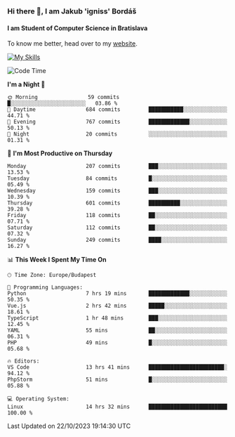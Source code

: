 ### Hi there 👋, I am Jakub 'igniss' Bordáš

#### I am Student of Computer Science in Bratislava
To know me better, head over to my [website](https://bordas.sk).

[![My Skills](https://skillicons.dev/icons?i=js,html,css,figma,svelte,java,kotlin,python,postgresql,typescript,nest,nodejs)](https://bordas.sk)


<!--START_SECTION:waka-->
![Code Time](http://img.shields.io/badge/Code%20Time-1%2C241%20hrs%2041%20mins-blue)

**I'm a Night 🦉** 

```text
🌞 Morning                59 commits          █░░░░░░░░░░░░░░░░░░░░░░░░   03.86 % 
🌆 Daytime                684 commits         ███████████░░░░░░░░░░░░░░   44.71 % 
🌃 Evening                767 commits         █████████████░░░░░░░░░░░░   50.13 % 
🌙 Night                  20 commits          ░░░░░░░░░░░░░░░░░░░░░░░░░   01.31 % 
```
📅 **I'm Most Productive on Thursday** 

```text
Monday                   207 commits         ███░░░░░░░░░░░░░░░░░░░░░░   13.53 % 
Tuesday                  84 commits          █░░░░░░░░░░░░░░░░░░░░░░░░   05.49 % 
Wednesday                159 commits         ███░░░░░░░░░░░░░░░░░░░░░░   10.39 % 
Thursday                 601 commits         ██████████░░░░░░░░░░░░░░░   39.28 % 
Friday                   118 commits         ██░░░░░░░░░░░░░░░░░░░░░░░   07.71 % 
Saturday                 112 commits         ██░░░░░░░░░░░░░░░░░░░░░░░   07.32 % 
Sunday                   249 commits         ████░░░░░░░░░░░░░░░░░░░░░   16.27 % 
```


📊 **This Week I Spent My Time On** 

```text
🕑︎ Time Zone: Europe/Budapest

💬 Programming Languages: 
Python                   7 hrs 19 mins       █████████████░░░░░░░░░░░░   50.35 % 
Vue.js                   2 hrs 42 mins       █████░░░░░░░░░░░░░░░░░░░░   18.61 % 
TypeScript               1 hr 48 mins        ███░░░░░░░░░░░░░░░░░░░░░░   12.45 % 
YAML                     55 mins             ██░░░░░░░░░░░░░░░░░░░░░░░   06.31 % 
PHP                      49 mins             █░░░░░░░░░░░░░░░░░░░░░░░░   05.68 % 

🔥 Editors: 
VS Code                  13 hrs 41 mins      ████████████████████████░   94.12 % 
PhpStorm                 51 mins             █░░░░░░░░░░░░░░░░░░░░░░░░   05.88 % 

💻 Operating System: 
Linux                    14 hrs 32 mins      █████████████████████████   100.00 % 
```


 Last Updated on 22/10/2023 19:14:30 UTC
<!--END_SECTION:waka-->
